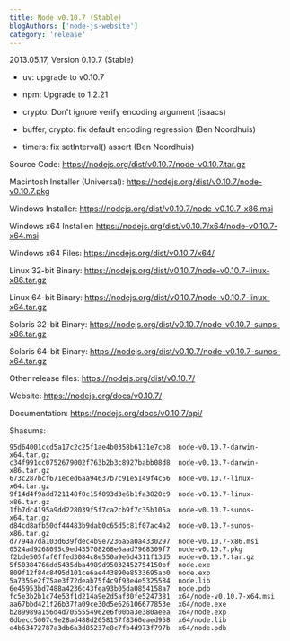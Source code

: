 ```yaml
---
title: Node v0.10.7 (Stable)
blogAuthors: ['node-js-website']
category: 'release'
---
```


2013.05.17, Version 0.10.7 (Stable)

* uv: upgrade to v0.10.7

* npm: Upgrade to 1.2.21

* crypto: Don't ignore verify encoding argument (isaacs)

* buffer, crypto: fix default encoding regression (Ben Noordhuis)

* timers: fix setInterval() assert (Ben Noordhuis)

Source Code: https://nodejs.org/dist/v0.10.7/node-v0.10.7.tar.gz

Macintosh Installer (Universal): https://nodejs.org/dist/v0.10.7/node-v0.10.7.pkg

Windows Installer: https://nodejs.org/dist/v0.10.7/node-v0.10.7-x86.msi

Windows x64 Installer: https://nodejs.org/dist/v0.10.7/x64/node-v0.10.7-x64.msi

Windows x64 Files: https://nodejs.org/dist/v0.10.7/x64/

Linux 32-bit Binary: https://nodejs.org/dist/v0.10.7/node-v0.10.7-linux-x86.tar.gz

Linux 64-bit Binary: https://nodejs.org/dist/v0.10.7/node-v0.10.7-linux-x64.tar.gz

Solaris 32-bit Binary: https://nodejs.org/dist/v0.10.7/node-v0.10.7-sunos-x86.tar.gz

Solaris 64-bit Binary: https://nodejs.org/dist/v0.10.7/node-v0.10.7-sunos-x64.tar.gz

Other release files: https://nodejs.org/dist/v0.10.7/

Website: https://nodejs.org/docs/v0.10.7/

Documentation: https://nodejs.org/docs/v0.10.7/api/

Shasums:

```
95d64001ccd5a17c2c25f1ae4b0358b6131e7cb8  node-v0.10.7-darwin-x64.tar.gz
c34f991cc0752679002f763b2b3c8927babb08d8  node-v0.10.7-darwin-x86.tar.gz
673c287bcf671eced6aa94637b7c91e5149f4c56  node-v0.10.7-linux-x64.tar.gz
9f14d4f9add721148f0c15f093d3e6b1fa3820c9  node-v0.10.7-linux-x86.tar.gz
1fb7dc4195a9dd228039f5f7ca2cb9f7c35b105a  node-v0.10.7-sunos-x64.tar.gz
d84cd8afb50df44483b9dab0c65d5c81f07ac4a2  node-v0.10.7-sunos-x86.tar.gz
d7794a7da103d639fdec4b9e7236a5a0a4330297  node-v0.10.7-x86.msi
0524ad9268095c9ed435708268e6aad7968309f7  node-v0.10.7.pkg
f2bde505faf6ffed3084c8e550a9e6d4311f13d5  node-v0.10.7.tar.gz
5f50384766dd5435dba4989d95032452754150bf  node.exe
809f12f84c8495d101ce6ae443890e8533695ab0  node.exp
5a7355e2f75ae3f72deab75f4c9f93e4e5325584  node.lib
6e45953bd7488a4236c43fea93b05da0854158a7  node.pdb
fc5e3b2b1c74e53f1d214a9e2d5af30fe5247381  x64/node-v0.10.7-x64.msi
aa67bbd421f26b37fa09ce30d5e626106677853e  x64/node.exe
b289989a156d4d7055554962e6f00ba3e380aeea  x64/node.exp
0dbecc5007c9e28ad488d2058157f8360eaed958  x64/node.lib
e4b63472787a3db6a3d85237e8c7fb4d973f797b  x64/node.pdb
```
